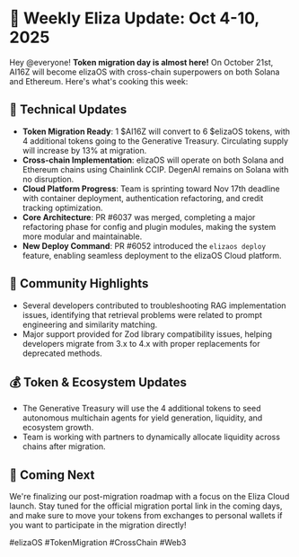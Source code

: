 # 🚀 Weekly Eliza Update: Oct 4-10, 2025

Hey @everyone! **Token migration day is almost here!** On October 21st, AI16Z will become elizaOS with cross-chain superpowers on both Solana and Ethereum. Here's what's cooking this week:

## 📣 Technical Updates
- **Token Migration Ready**: 1 $AI16Z will convert to 6 $elizaOS tokens, with 4 additional tokens going to the Generative Treasury. Circulating supply will increase by 13% at migration.
- **Cross-chain Implementation**: elizaOS will operate on both Solana and Ethereum chains using Chainlink CCIP. DegenAI remains on Solana with no disruption.
- **Cloud Platform Progress**: Team is sprinting toward Nov 17th deadline with container deployment, authentication refactoring, and credit tracking optimization.
- **Core Architecture**: PR #6037 was merged, completing a major refactoring phase for config and plugin modules, making the system more modular and maintainable.
- **New Deploy Command**: PR #6052 introduced the `elizaos deploy` feature, enabling seamless deployment to the elizaOS Cloud platform.

## 🤝 Community Highlights
- Several developers contributed to troubleshooting RAG implementation issues, identifying that retrieval problems were related to prompt engineering and similarity matching.
- Major support provided for Zod library compatibility issues, helping developers migrate from 3.x to 4.x with proper replacements for deprecated methods.

## 💰 Token & Ecosystem Updates
- The Generative Treasury will use the 4 additional tokens to seed autonomous multichain agents for yield generation, liquidity, and ecosystem growth.
- Team is working with partners to dynamically allocate liquidity across chains after migration.

## 🔮 Coming Next
We're finalizing our post-migration roadmap with a focus on the Eliza Cloud launch. Stay tuned for the official migration portal link in the coming days, and make sure to move your tokens from exchanges to personal wallets if you want to participate in the migration directly!

#elizaOS #TokenMigration #CrossChain #Web3